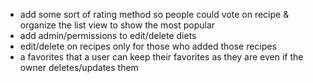 - add some sort of rating method so people could vote on recipe & organize the list view to show the most popular 
- add admin/permissions to edit/delete diets
- edit/delete on recipes only for those who added those recipes
- a favorites that a user can keep their favorites as they are even if the owner deletes/updates them
